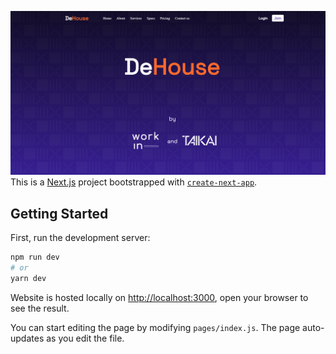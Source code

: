 ![dehouse-landing-og](dehouse-landing.png)
This is a [Next.js](https://nextjs.org/) project bootstrapped with [`create-next-app`](https://github.com/zeit/next.js/tree/canary/packages/create-next-app).


## Getting Started

First, run the development server:

```bash
npm run dev
# or
yarn dev
```

Website is hosted locally on [http://localhost:3000](http://localhost:3000), open your browser to see the result.

You can start editing the page by modifying `pages/index.js`. The page auto-updates as you edit the file.
